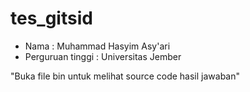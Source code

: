 # tes_gitsid
- Nama : Muhammad Hasyim Asy'ari
- Perguruan tinggi : Universitas Jember

"Buka file bin untuk melihat source code hasil jawaban"
